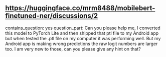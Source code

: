 ## https://huggingface.co/mrm8488/mobilebert-finetuned-ner/discussions/2

contains_question: yes
question_part: Can you please help me, I converted this model to PyTorch Lite and then shipped that ptl file to my Android app but when tested the .ptl file on my computer it was performing well. But my Android app is making wrong predictions the raw logit numbers are larger too. I am very new to those, can you please give any hint on that?
